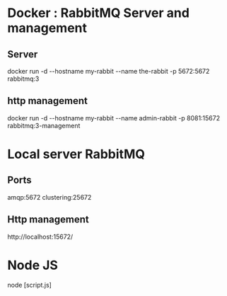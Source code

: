 # Docker : RabbitMQ Server and management 

## Server 
docker run -d --hostname my-rabbit --name the-rabbit -p 5672:5672 rabbitmq:3

## http management
docker run -d --hostname my-rabbit --name admin-rabbit -p 8081:15672 rabbitmq:3-management



# Local server RabbitMQ

## Ports
amqp:5672
clustering:25672

## Http management
http://localhost:15672/

# Node JS
node [script.js]
